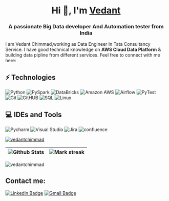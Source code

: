 <h1 align="center">Hi 👋, I'm <a href="https://100rabhcsmc.github.io/Me.io/" target="blank">
Vedant</a></h1>
<h3 align="center">A passionate Big Data developer And Automation tester from India </h3>


I am Vedant Chimmad,working as Data Engineer In Tata Consultancy Service. I have good technical knowledge on **AWS Cloud Data Platform** & building data pipline from different services. Feel free to connect with me here:
## ⚡ Technologies

![Python](https://img.shields.io/badge/-Python-black?style=flat-square&logo=Python)
![PySpark](https://img.shields.io/badge/-PySpark-336791?style=flat-square&logo=Apache%20Spark)
![DataBricks](https://img.shields.io/badge/-databricks-lightpink?style=flat-square&logo=databricks)
![Amazon AWS](https://img.shields.io/badge/Amazon%20AWS-232F3E?style=flat-square&logo=amazon-aws)
![Airflow](https://img.shields.io/badge/-Apache%20Airflow-darkblue?style=flat-square&logo=Apache%20Airflow&logoColor=white)
![PyTest](https://img.shields.io/badge/-Pytest-black?style=flat-square&logo=Pytest&logoColor=white)
![Git](https://img.shields.io/badge/-Git-1572B6?style=flat-square&logo=Git)
![GitHUB](https://img.shields.io/badge/-GitHub-563D7C?style=flat-square&logo=Github)
![SQL](https://img.shields.io/badge/-SQL-pink?style=flat-square&logo=MySQL)
![Linux](https://img.shields.io/badge/-Linux-blue?style=flat-square&logo=Linux&logoColor=red)

## 💻 IDEs and Tools
![Pycharm](https://img.shields.io/badge/-Pycharm-black?style=flat-circle&logo=Pycharm)
![Visual Studio](https://img.shields.io/badge/-visual%20studio-blue?style=flat-circle&logo=visual%20studio)
![Jira](https://img.shields.io/badge/-Jira-red?style=flat-circle&logo=Jira)
![confluence](https://img.shields.io/badge/-Confluence-darkblue?style=flat-circle&logo=confluence)


<p align="left"> <a href="https://github.com/ryo-ma/github-profile-trophy"><img src="https://github-profile-trophy.vercel.app/?username=vedantchimmad" alt="vedantchimmad" /></a> </p>

| ![Github Stats](https://github-readme-stats.vercel.app/api?username=vedantchimmad&count_private=true&show_icons=true&include_all_commits=true&theme=tokyonight&rank_icon=github) | <img  title="🔥 Get streak stats for your profile at git.io/streak-stats" alt="Mark streak" src="https://github-readme-streak-stats.herokuapp.com/?user=vedantchimmad&theme=tokyonight&hide_border=false" /> |
|-----------------------------------------------------------------------------------------------------------------------------------------------------------------|--------------------------------------------------------------------------------------------------------------------------------------------------------------------------------------------------------------|
<p align="left"> <img src="https://komarev.com/ghpvc/?username=vedantchimmad&label=Profile%20views&color=0e75b6&style=flat" alt="vedantchimmad" /> </p>

## Contact me:
<div>

[![Linkedin Badge](https://img.shields.io/badge/-vedantchimmad-blue?style=flat-square&logo=Linkedin&logoColor=white&link=https://www.linkedin.com/in/vedantchimmad/)](https://www.linkedin.com/in/vedantchimmad/)
[![Gmail Badge](https://img.shields.io/badge/-vedantchimmad@gmail.com-c14438?style=flat-square&logo=Gmail&logoColor=white&link=mailto:vedantchimmad@gmail.com)](mailto:vedantchimmad@gmail.com)
</div>
